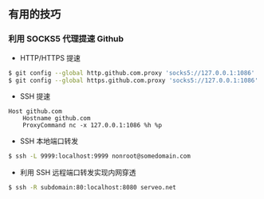 ## 有用的技巧

### 利用 SOCKS5 代理提速 Github

- HTTP/HTTPS 提速

```bash
$ git config --global http.github.com.proxy 'socks5://127.0.0.1:1086' 
$ git config --global https.github.com.proxy 'socks5://127.0.0.1:1086'
```

- SSH 提速

```.ssh/config
Host github.com
    Hostname github.com
    ProxyCommand nc -x 127.0.0.1:1086 %h %p
```

- SSH 本地端口转发

```bash
$ ssh -L 9999:localhost:9999 nonroot@somedomain.com
```

- 利用 SSH 远程端口转发实现内网穿透

```bash
$ ssh -R subdomain:80:localhost:8080 serveo.net
```


